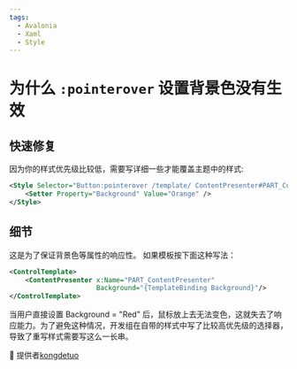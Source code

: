 ```yaml
---
tags:
  - Avalonia
  - Xaml
  - Style
---
```

# 为什么 `:pointerover` 设置背景色没有生效

## 快速修复

因为你的样式优先级比较低，需要写详细一些才能覆盖主题中的样式:

```xml
<Style Selector="Button:pointerover /template/ ContentPresenter#PART_ContentPresenter">
    <Setter Property="Background" Value="Orange" />
</Style>
```

## 细节

这是为了保证背景色等属性的响应性。
如果模板按下面这种写法：

```xml
<ControlTemplate>
    <ContentPresenter x:Name="PART_ContentPresenter"
                      Background="{TemplateBinding Background}"/>
</ControlTemplate>
```

当用户直接设置 Background = "Red" 后，鼠标放上去无法变色，这就失去了响应能力。为了避免这种情况，开发组在自带的样式中写了比较高优先级的选择器，导致了重写样式需要写这么一长串。

💖 提供者[kongdetuo](https://github.com/kongdetuo)
